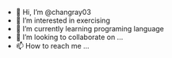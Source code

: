 - 👋 Hi, I’m @changray03
- 👀 I’m interested in exercising
- 🌱 I’m currently learning programing language
- 💞️ I’m looking to collaborate on ...
- 📫 How to reach me ...

<!---
changray03/changray03 is a ✨ special ✨ repository because its `README.md` (this file) appears on your GitHub profile.
You can click the Preview link to take a look at your changes.
--->
